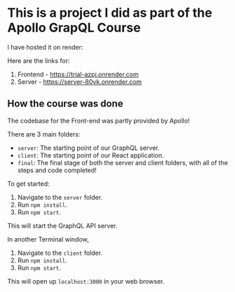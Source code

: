 # This is a project I did as part of the Apollo GrapQL Course

I have hosted it on render:

Here are the links for:

1. Frontend - https://trial-azpj.onrender.com
2. Server - https://server-80vk.onrender.com

## How the course was done

The codebase for the Front-end was partly provided by Apollo!

There are 3 main folders:

- `server`: The starting point of our GraphQL server.
- `client`: The starting point of our React application.
- `final`: The final stage of both the server and client folders, with all of the steps and code completed!

To get started:

1. Navigate to the `server` folder.
1. Run `npm install`.
1. Run `npm start`.

This will start the GraphQL API server.

In another Terminal window,

1. Navigate to the `client` folder.
1. Run `npm install`.
1. Run `npm start`.

This will open up `localhost:3000` in your web browser.


